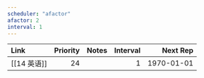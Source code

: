 ```yaml
---
scheduler: "afactor"
afactor: 2
interval: 1
---
```

| Link      | Priority | Notes | Interval |   Next Rep |
| :-------- | -------: | :---- | -------: | ---------: |
| [[14 英语]] |       24 |       |        1 | 1970-01-01 |